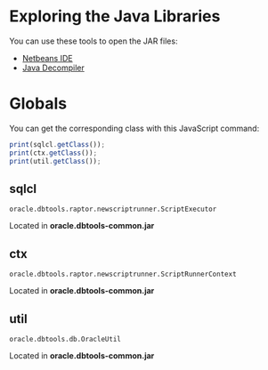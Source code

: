 # Exploring the Java Libraries

You can use these tools to open the JAR files:
- [Netbeans IDE](https://netbeans.org/downloads/)
- [Java Decompiler](http://jd.benow.ca/)

# Globals

You can get the corresponding class with this JavaScript command:

```javascript
print(sqlcl.getClass());
print(ctx.getClass());
print(util.getClass());
```

## sqlcl

`oracle.dbtools.raptor.newscriptrunner.ScriptExecutor`

Located in **oracle.dbtools-common.jar**

## ctx

`oracle.dbtools.raptor.newscriptrunner.ScriptRunnerContext`

Located in **oracle.dbtools-common.jar**


## util

`oracle.dbtools.db.OracleUtil`

Located in **oracle.dbtools-common.jar**


